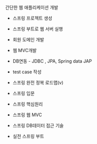 간단한 웹 애플리케이션 개발
* 스프링 프로젝트 생성
* 스프링 부트로 웹 서버 실행
* 회원 도메인 개발
* 웹 MVC개발
* DB연동 - JDBC , JPA, Spring data JAP
* test case 작성


* 스프링 완전 정복 로드맵(v)
* 스프링 입문
* 스프링 핵심원리
* 스프링 웹 MVC 
* 스프링 DB데이터 접근 기술
* 실전 스프링 부트
